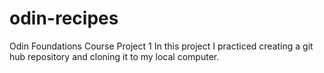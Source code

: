 # odin-recipes
Odin Foundations Course Project 1
In this project I practiced creating a git hub repository and cloning it to my local computer.
